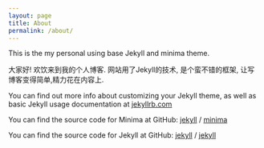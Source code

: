 ```yaml
---
layout: page
title: About
permalink: /about/
---
```


This is the my personal using base Jekyll and minima theme.

大家好! 欢饮来到我的个人博客. 网站用了Jekyll的技术, 是个蛮不错的框架,
让写博客变得简单,精力花在内容上.

You can find out more info about customizing your Jekyll theme, as well as basic Jekyll usage documentation at [jekyllrb.com](https://jekyllrb.com/)

You can find the source code for Minima at GitHub:
[jekyll][jekyll-organization] /
[minima](https://github.com/jekyll/minima)

You can find the source code for Jekyll at GitHub:
[jekyll][jekyll-organization] /
[jekyll](https://github.com/jekyll/jekyll)


[jekyll-organization]: https://github.com/jekyll
